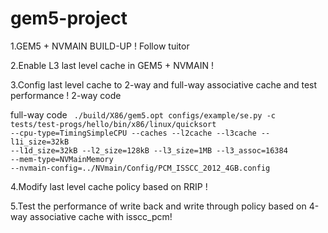 # gem5-project

1.GEM5 + NVMAIN BUILD-UP !
Follow tuitor

2.Enable L3 last level cache in GEM5 + NVMAIN !


3.Config last level cache to  2-way and full-way associative cache and test performance !
2-way code

full-way code
<code>
./build/X86/gem5.opt configs/example/se.py -c tests/test-progs/hello/bin/x86/linux/quicksort --cpu-type=TimingSimpleCPU --caches --l2cache --l3cache --l1i_size=32kB --l1d_size=32kB --l2_size=128kB --l3_size=1MB --l3_assoc=16384 --mem-type=NVMainMemory --nvmain-config=../NVmain/Config/PCM_ISSCC_2012_4GB.config
 </code>


4.Modify last level cache policy based on RRIP !


5.Test the performance of write back and write through policy based on 4-way associative cache with isscc_pcm!
